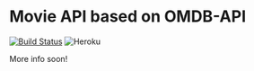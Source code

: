 # Movie API based on OMDB-API 
[![Build Status](https://travis-ci.com/lobsterick/OMDB_API_bridge.svg?branch=master)](https://travis-ci.com/lobsterick/OMDB_API_bridge) 
![Heroku](http://heroku-badge.herokuapp.com/?app=omdb-api-bridge-lobsterick&style=flat&svg=1&root=api)

More info soon!
